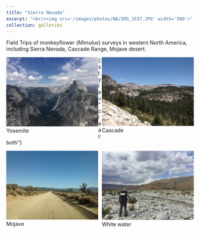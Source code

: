 ```yaml
---
title: "Sierra Nevada"
excerpt: "<br/><img src='/images/photos/NA/IMG_3537.JPG' width='500'>"
collection: galleries
---
```


Field Trips of monkeyflower (*Mimulus*) surveys in western North America, including Sierra Nevada, Cascade Range, Mojave desert.


<div class="container">
    <div style="float:left;width:49%">
	    <img src="/images/photos/NA/IMG_3537.JPG">
	    <figcaption>Yosemite</figcaption>
    </div>
    <div style="float:right;width:49%">
	    <img src="/images/photos/NA/IMG_3539.JPG">
	    <figcaption>Cascade</figcaption>
    </div>
</div>

{: style="clear: both"}

<div class="container">
    <div style="float:left;width:49%">
	    <img src="/images/photos/NA/IMG_3538.JPG">
	    <figcaption>Mojave</figcaption>
    </div>
    <div style="float:right;width:49%">
	    <img src="/images/photos/NA/IMG_3541.JPG">
	    <figcaption>White water</figcaption>
    </div>
</div>


